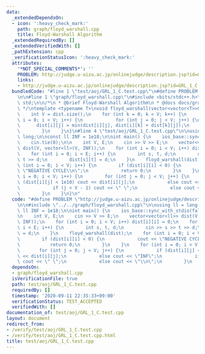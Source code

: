 ```yaml
---
data:
  _extendedDependsOn:
  - icon: ':heavy_check_mark:'
    path: graph/floyd_warshall.cpp
    title: Floyd-Warshall Algorithm
  _extendedRequiredBy: []
  _extendedVerifiedWith: []
  _pathExtension: cpp
  _verificationStatusIcon: ':heavy_check_mark:'
  attributes:
    '*NOT_SPECIAL_COMMENTS*': ''
    PROBLEM: http://judge.u-aizu.ac.jp/onlinejudge/description.jsp?id=GRL_1_C
    links:
    - http://judge.u-aizu.ac.jp/onlinejudge/description.jsp?id=GRL_1_C
  bundledCode: "#line 1 \"test/aoj/GRL_1_C.test.cpp\"\n#define PROBLEM \"http://judge.u-aizu.ac.jp/onlinejudge/description.jsp?id=GRL_1_C\"\
    \n\n#line 1 \"graph/floyd_warshall.cpp\"\n#include <bits/stdc++.h>\nusing namespace\
    \ std;\n\n/*\n * @brief Floyd-Warshall Algorithm\n * @docs docs/graph/floyd_warshall.md\n\
    \ */\ntemplate <typename T>\nvoid floyd_warshall(vector<vector<T>>& dist) {\n\
    \    int V = dist.size();\n    for (int k = 0; k < V; k++) {\n        for (int\
    \ i = 0; i < V; i++) {\n            for (int j = 0; j < V; j++) {\n          \
    \      dist[i][j] = min(dist[i][j], dist[i][k] + dist[k][j]);\n            }\n\
    \        }\n    }\n}\n#line 4 \"test/aoj/GRL_1_C.test.cpp\"\n\nusing ll = long\
    \ long;\n\nconst ll INF = 1e18;\n\nint main() {\n    ios_base::sync_with_stdio(false);\n\
    \    cin.tie(0);\n\n    int V, E;\n    cin >> V >> E;\n    vector<vector<ll>>\
    \ dist(V, vector<ll>(V, INF));\n    for (int i = 0; i < V; i++) dist[i][i] = 0;\n\
    \    for (int i = 0; i < E; i++) {\n        int s, t, d;\n        cin >> s >>\
    \ t >> d;\n        dist[s][t] = d;\n    }\n    floyd_warshall(dist);\n    for\
    \ (int i = 0; i < V; i++) {\n        if (dist[i][i] < 0) {\n            cout <<\
    \ \"NEGATIVE CYCLE\\n\";\n            return 0;\n        }\n    }\n    for (int\
    \ i = 0; i < V; i++) {\n        for (int j = 0; j < V; j++) {\n            if\
    \ (dist[i][j] < 1e10) cout << dist[i][j];\n            else cout << \"INF\";\n\
    \            if (j < V - 1) cout << \" \";\n            else cout << \"\\n\";\n\
    \        }\n    }\n}\n"
  code: "#define PROBLEM \"http://judge.u-aizu.ac.jp/onlinejudge/description.jsp?id=GRL_1_C\"\
    \n\n#include \"../../graph/floyd_warshall.cpp\"\n\nusing ll = long long;\n\nconst\
    \ ll INF = 1e18;\n\nint main() {\n    ios_base::sync_with_stdio(false);\n    cin.tie(0);\n\
    \n    int V, E;\n    cin >> V >> E;\n    vector<vector<ll>> dist(V, vector<ll>(V,\
    \ INF));\n    for (int i = 0; i < V; i++) dist[i][i] = 0;\n    for (int i = 0;\
    \ i < E; i++) {\n        int s, t, d;\n        cin >> s >> t >> d;\n        dist[s][t]\
    \ = d;\n    }\n    floyd_warshall(dist);\n    for (int i = 0; i < V; i++) {\n\
    \        if (dist[i][i] < 0) {\n            cout << \"NEGATIVE CYCLE\\n\";\n \
    \           return 0;\n        }\n    }\n    for (int i = 0; i < V; i++) {\n \
    \       for (int j = 0; j < V; j++) {\n            if (dist[i][j] < 1e10) cout\
    \ << dist[i][j];\n            else cout << \"INF\";\n            if (j < V - 1)\
    \ cout << \" \";\n            else cout << \"\\n\";\n        }\n    }\n}"
  dependsOn:
  - graph/floyd_warshall.cpp
  isVerificationFile: true
  path: test/aoj/GRL_1_C.test.cpp
  requiredBy: []
  timestamp: '2020-09-11 22:35:33+09:00'
  verificationStatus: TEST_ACCEPTED
  verifiedWith: []
documentation_of: test/aoj/GRL_1_C.test.cpp
layout: document
redirect_from:
- /verify/test/aoj/GRL_1_C.test.cpp
- /verify/test/aoj/GRL_1_C.test.cpp.html
title: test/aoj/GRL_1_C.test.cpp
---
```


